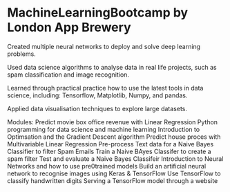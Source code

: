 # MachineLearningBootcamp by London App Brewery

Created multiple neural networks to deploy and solve deep learning problems.

Used data science algorithms to analyse data in real life projects, 
such as spam classification and image recognition.

Learned through practical practice how to use the latest tools in data science, including:
Tensorflow, Matplotlib, Numpy, and pandas.

Applied data visualisation techniques to explore large datasets.

Modules:
Predict movie box office revenue with Linear Regression
Python programming for data science and machine learning
Introduction to Optimsation and the Gradient Descent algorithm
Predict house proces with Multivariable Linear Regression
Pre-process Text data for a Naive Bayes Classifier to filter Spam Emails
Train a Naive BAyes Classifer to create a spam filter
Test and evaluate a Naive Bayes Classifeir
Introduction to Neural Networks and how to use pre0trained models
Build an artificial neural network to recognise images using Keras & TensorFlow
Use TensorFlow to classify handwritten digits
Serving a TensorFlow model through a website
